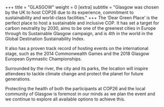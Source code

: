 +++
title = "GLASGOW"
weight = 0
[extra]
subtitle = "Glasgow was chosen by the UK to host COP26 due to its experience, commitment to sustainability and world-class facilities."
+++
The ‘Dear Green Place’ is the perfect place to host a sustainable and inclusive COP. It has set a target for carbon neutrality by 2030, aims to be one of the greenest cities in Europe through its Sustainable Glasgow campaign, and is 4th in the world in the Global Destination Sustainability Index.

lt also has a proven track record of hosting events on the international stage, such as the 2014 Commonwealth Games and the 2018 Glasgow European Gymnastic Championships.

Surrounded by the river, the city and its parks, the location will inspire attendees to tackle climate change and protect the planet for future generations.

Protecting the health of both the participants at COP26 and the local community of Glasgow is foremost in our minds as we plan the event and we continue to explore all available options to achieve this.
